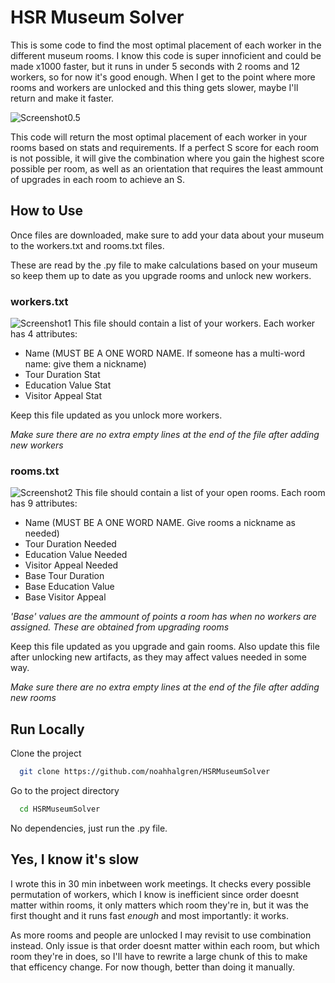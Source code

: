 
# HSR Museum Solver

This is some code to find the most optimal placement of each worker in the different museum rooms. I know this code is super innoficient and could be made x1000 faster, but it runs in under 5 seconds with 2 rooms and 12 workers, so for now it's good enough. When I get to the point where more rooms and workers are unlocked and this thing gets slower, maybe I'll return and make it faster.

![Screenshot0.5](https://i.imgur.com/3VO9I3m.png)

This code will return the most optimal placement of each worker in your rooms based on stats and requirements. If a perfect S score for each room is not possible, it will give the combination where you gain the highest score possible per room, as well as an orientation that requires the least ammount of upgrades in each room to achieve an S.



## How to Use

Once files are downloaded, make sure to add your data about your museum to the workers.txt and rooms.txt files.

These are read by the .py file to make calculations based on your museum so keep them up to date as you upgrade rooms and unlock new workers.

### workers.txt
![Screenshot1](https://i.imgur.com/2Yo1MCg.png)
This file should contain a list of your workers. Each worker has 4 attributes:
 - Name (MUST BE A ONE WORD NAME. If someone has a multi-word name: give them a nickname)
 - Tour Duration Stat
 - Education Value Stat
 - Visitor Appeal Stat

Keep this file updated as you unlock more workers.

*Make sure there are no extra empty lines at the end of the file after adding new workers*

### rooms.txt
![Screenshot2](https://i.imgur.com/gp0yGNj.png)
This file should contain a list of your open rooms. Each room has 9 attributes:
 - Name (MUST BE A ONE WORD NAME. Give rooms a nickname as needed)
 - Tour Duration Needed
 - Education Value Needed
 - Visitor Appeal Needed
 - Base Tour Duration
 - Base Education Value
 - Base Visitor Appeal

*'Base' values are the ammount of points a room has when no workers are assigned. These are obtained from upgrading rooms*

Keep this file updated as you upgrade and gain rooms. Also update this file after unlocking new artifacts, as they may affect values needed in some way.

*Make sure there are no extra empty lines at the end of the file after adding new rooms*
## Run Locally

Clone the project

```bash
  git clone https://github.com/noahhalgren/HSRMuseumSolver
```

Go to the project directory

```bash
  cd HSRMuseumSolver
```

No dependencies, just run the .py file.
## Yes, I know it's slow

I wrote this in 30 min inbetween work meetings. It checks every possible permutation of workers, which I know is inefficient since order doesnt matter within rooms, it only matters which room they're in, but it was the first thought and it runs fast *enough* and most importantly: it works. 

As more rooms and people are unlocked I may revisit to use combination instead. Only issue is that order doesnt matter within each room, but which room they're in does, so I'll have to rewrite a large chunk of this to make that efficency change. For now though, better than doing it manually.